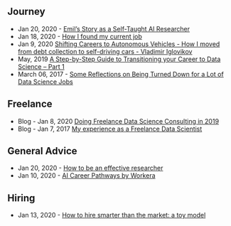 ## Journey
- Jan 20, 2020 - [Emil’s Story as a Self-Taught AI Researcher](https://blog.floydhub.com/emils-story-as-a-self-taught-ai-researcher/)
- Jan 18, 2020 - [How I found my current job](https://neongen-ai.github.io/2020/01/18/how_I_found_my_current_job.html)
- Jan 9, 2020 [Shifting Careers to Autonomous Vehicles - How I moved from debt collection to self-driving cars - Vladimir Iglovikov](https://towardsdatascience.com/how-i-found-my-current-job-3fb22e511a1f)
- May, 2019 [A Step-by-Step Guide to Transitioning your Career to Data Science – Part 1](https://www.kdnuggets.com/2019/05/guide-transitioning-career-data-science-part-1.html)
- March 06, 2017 - [Some Reflections on Being Turned Down for a Lot of Data Science Jobs](https://tdhopper.com/blog/some-reflections-on-being-turned-down-for-a-lot-of-data-science-jobs/)


## Freelance
- Blog - Jan 8, 2020 [Doing Freelance Data Science Consulting in 2019](https://www.ethanrosenthal.com/2020/01/08/freelance-ds-consulting/)
- Blog - Jan 7, 2017 [My experience as a Freelance Data Scientist](http://www.gregreda.com/2017/01/07/freelance-data-science-experience/)

## General Advice
- Jan 20, 2020 - [How to be an effective researcher](https://www.youtube.com/watch?v=ttTEpgGwsts)
- Jan 10, 2020 - [AI Career Pathways by Workera](https://d2wahc834rj2un.cloudfront.net/Workera%20Report.pdf)


## Hiring
- Jan 13, 2020 - [How to hire smarter than the market: a toy model](https://erikbern.com/2020/01/13/how-to-hire-smarter-than-the-market-a-toy-model.html)